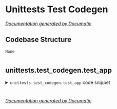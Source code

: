 # Unittests Test Codegen

[_Documentation generated by Documatic_](https://www.documatic.com)

<!---Documatic-section-Codebase Structure-start--->
## Codebase Structure

<!---Documatic-block-system_architecture-start--->
```mermaid
None
```
<!---Documatic-block-system_architecture-end--->

# #
<!---Documatic-section-Codebase Structure-end--->

<!---Documatic-section-unittests.test_codegen.test_app-start--->
## unittests.test_codegen.test_app

<!---Documatic-section-test_app-start--->
<!---Documatic-block-unittests.test_codegen.test_app-start--->
<details>
	<summary><code>unittests.test_codegen.test_app</code> code snippet</summary>

```python
@contextmanager
def test_app(filename):
    mfc_samples_folder = os.path.join(os.path.dirname(__file__), SAMPLE_APPS_PATH)
    if is_x64_Python():
        sample_exe = os.path.join(mfc_samples_folder, 'x64', filename)
    else:
        sample_exe = os.path.join(mfc_samples_folder, filename)
    app = Application().start(sample_exe, timeout=3)
    app_path = os.path.normpath(sample_exe).encode('unicode-escape')
    try:
        yield (app, app_path)
    except:
        raise
    finally:
        app.kill_()
```
</details>
<!---Documatic-block-unittests.test_codegen.test_app-end--->
<!---Documatic-section-test_app-end--->

# #
<!---Documatic-section-unittests.test_codegen.test_app-end--->

[_Documentation generated by Documatic_](https://www.documatic.com)